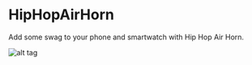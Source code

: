 HipHopAirHorn
=============

Add some swag to your phone and smartwatch with Hip Hop Air Horn.

![alt tag](https://raw.github.com/kylealanr/HipHopAirHorn/master/play_store_listing.png)
